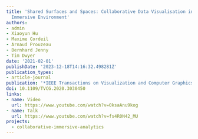 ```yaml
---
title: 'Shared Surfaces and Spaces: Collaborative Data Visualisation in a Co-located
  Immersive Environment'
authors:
- admin
- Xiaoyun Hu
- Maxime Cordeil
- Arnaud Prouzeau
- Bernhard Jenny
- Tim Dwyer
date: '2021-02-01'
publishDate: '2023-12-18T14:16:32.498281Z'
publication_types:
- article-journal
publication: '*IEEE Transactions on Visualization and Computer Graphics*'
doi: 10.1109/TVCG.2020.3030450
links:
- name: Video
  url: https://www.youtube.com/watch?v=0ksaAnu9kog
- name: Talk
  url: https://www.youtube.com/watch?v=fs4R0N42_MU
projects:
  - collaborative-immersive-analytics
---
```

